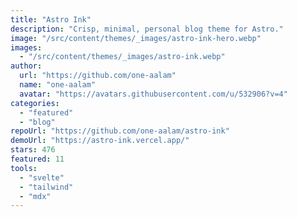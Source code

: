 ```yaml
---
title: "Astro Ink"
description: "Crisp, minimal, personal blog theme for Astro."
image: "/src/content/themes/_images/astro-ink-hero.webp"
images:
  - "/src/content/themes/_images/astro-ink.webp"
author:
  url: "https://github.com/one-aalam"
  name: "one-aalam"
  avatar: "https://avatars.githubusercontent.com/u/532906?v=4"
categories:
  - "featured"
  - "blog"
repoUrl: "https://github.com/one-aalam/astro-ink"
demoUrl: "https://astro-ink.vercel.app/"
stars: 476
featured: 11
tools:
  - "svelte"
  - "tailwind"
  - "mdx"
---
```

